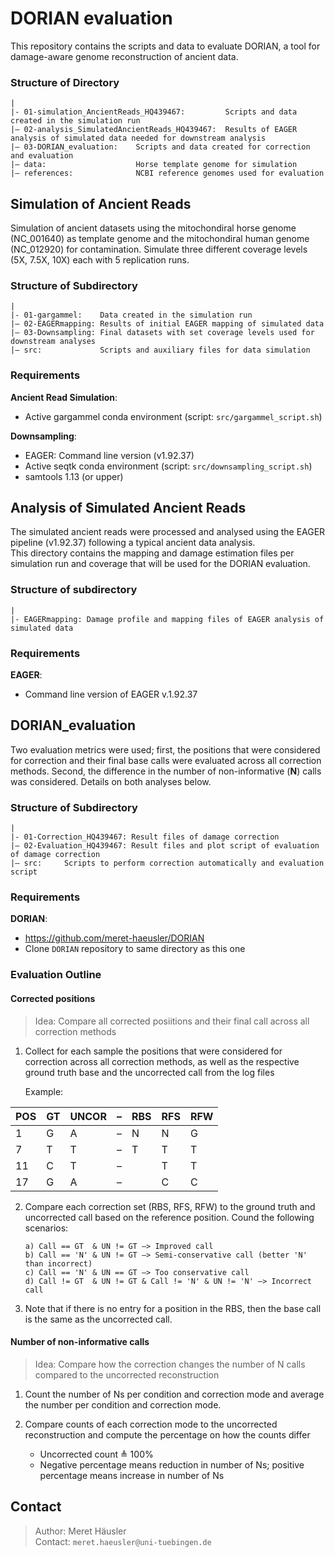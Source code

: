 # DORIAN evaluation
This repository contains the scripts and data to evaluate DORIAN, a tool for damage-aware genome reconstruction of ancient data.

### Structure of Directory
```
|
|- 01-simulation_AncientReads_HQ439467:         Scripts and data created in the simulation run
|– 02-analysis_SimulatedAncientReads_HQ439467:  Results of EAGER analysis of simulated data needed for downstream analysis
|– 03-DORIAN_evaluation:    Scripts and data created for correction and evaluation
|– data:                    Horse template genome for simulation
|– references:              NCBI reference genomes used for evaluation
```

## Simulation of Ancient Reads
Simulation of ancient datasets using the mitochondiral horse genome (NC_001640) as template genome and the mitochondiral human genome (NC_012920) for contamination. Simulate three different coverage levels (5X, 7.5X, 10X) each with 5 replication runs. 

### Structure of Subdirectory
```
|
|- 01-gargammel:    Data created in the simulation run
|– 02-EAGERmapping: Results of initial EAGER mapping of simulated data
|– 03-Downsampling: Final datasets with set coverage levels used for downstream analyses
|– src:             Scripts and auxiliary files for data simulation
```

### Requirements
**Ancient Read Simulation**:  
* Active gargammel conda environment (script: `src/gargammel_script.sh`)

**Downsampling**: 
* EAGER: Command line version (v1.92.37) 
* Active seqtk conda environment (script: `src/downsampling_script.sh`)
* samtools 1.13 (or upper)



## Analysis of Simulated Ancient Reads
The simulated ancient reads were processed and analysed using the EAGER pipeline (v1.92.37) following a typical ancient data analysis.\
This directory contains the mapping and damage estimation files per simulation run and coverage that will be used for the DORIAN evaluation.


### Structure of subdirectory
```
|
|- EAGERmapping: Damage profile and mapping files of EAGER analysis of simulated data
```

### Requirements
**EAGER**:  
* Command line version of EAGER v.1.92.37



## DORIAN_evaluation
Two evaluation metrics were used; first, the positions that were considered for correction and their final base calls were evaluated across all correction methods. Second, the difference in the number of non-informative (**N**) calls was considered. Details on both analyses below.

### Structure of Subdirectory
```
|
|- 01-Correction_HQ439467: Result files of damage correction
|– 02-Evaluation_HQ439467: Result files and plot script of evaluation of damage correction 
|– src:     Scripts to perform correction automatically and evaluation script
```

### Requirements
**DORIAN**:  
* https://github.com/meret-haeusler/DORIAN
* Clone ```DORIAN``` repository to same directory as this one

### Evaluation Outline
#### Corrected positions
> Idea: Compare all corrected posiitions and their final call across all correction methods

1) Collect for each sample the positions that were considered for correction across all correction methods, as well as the respective ground truth base and the uncorrected call from the log files

    Example:
    
| POS 	| GT 	| UNCOR 	| – 	| RBS 	| RFS 	| RFW 	|
|-----	|----	|-------	|---	|-----	|-----	|-----	|
| 1   	|  G 	|   A   	| – 	|  N  	|  N  	|  G  	|
| 7   	|  T 	|   T   	| – 	|  T  	|  T  	|  T  	|
| 11  	|  C 	|   T   	| – 	|     	|  T  	|  T  	|
| 17  	|  G 	|   A   	| – 	|     	|  C  	|  C  	|


2) Compare each correction set (RBS, RFS, RFW) to the ground truth and uncorrected call based on the reference position. Cound the following scenarios:
    ````
    a) Call == GT  & UN != GT –> Improved call
    b) Call == 'N' & UN != GT –> Semi-conservative call (better 'N' than incorrect)
    c) Call == 'N' & UN == GT –> Too conservative call
    d) Call != GT  & UN != GT & Call != 'N' & UN != 'N' –> Incorrect call
    ````
3) Note that if there is no entry for a position in the RBS, then the base call is the same as the uncorrected call.

#### Number of non-informative calls
> Idea: Compare how the correction changes the number of N calls compared to the uncorrected reconstruction

1) Count the number of Ns per condition and correction mode and average the number per condition and correction mode.

2) Compare counts of each correction mode to the uncorrected reconstruction and compute the percentage on how the counts differ
    - Uncorrected count ≜ 100%
    - Negative percentage means reduction in number of Ns; positive percentage means increase in number of Ns

## Contact
> Author: Meret Häusler \
> Contact: ```meret.haeusler@uni-tuebingen.de```